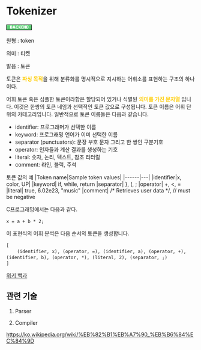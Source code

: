 # Tokenizer
![Backend](../2TAT1C/Label_Backend.png)

원형 : token

의미  : 티켓

발음 : 토큰

토큰은 <span style='color:#FFCC00; font-weight:bold;'>
파싱 목적</span>을 위해 분류화를 명시적으로 지시하는 어휘소를 표현하는 구조의 하나이다.

어휘 토큰 혹은 심플한 토큰이라함은 할당되어 있거나 식별된 <span style='color:#FFCC00; font-weight:bold;'>의미를 가진 문자열</span> 입니다. 이것은 한쌍의 토큰 네임과 선택적인 토큰 값으로 구성됩니다. 토큰 이름은 어휘 단위의 카테고리입니다. 일반적으로 토큰 이름들은 다음과 같습니다.

- identifier: 프로그래머가 선택한 이름
- keyword: 프로그래밍 언어가 이미 선택한 이름
- separator (punctuators): 문장 부호 문자 그리고 한 쌍인 구분기호
- operator: 인자들과 계산 결과를 생성하는 기호
- literal: 숫자, 논리, 텍스트, 참조 리터럴
- comment: 라인, 블럭, 주석

토큰 값의 예
|Token name|Sample token values|
|------|---|
|identifier|x, color, UP|
|keyword|	if, while, return
|separator|	}, (, ;
|operator|	+, <, =
|literal|	true, 6.02e23, "music"
|comment|	/* Retrieves user data */, // must be negative

C프로그래밍에서는 다음과 같다.

```
x = a + b * 2;
```

이 표현식의 어휘 분석은 다음 순서의 토큰을 생성합니다.
```
[
    (identifier, x), (operator, =), (identifier, a), (operator, +), (identifier, b), (operator, *), (literal, 2), (separator, ;)
]
```

[위키 백과](https://en.wikipedia.org/wiki/Lexical_analysis#Token)


## 관련 기술
1. Parser

2. Compiler



https://ko.wikipedia.org/wiki/%EB%82%B1%EB%A7%90_%EB%B6%84%EC%84%9D